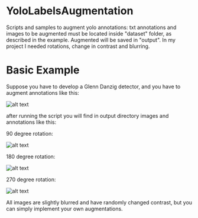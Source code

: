 # YoloLabelsAugmentation
Scripts and samples to augment yolo annotations: txt annotations and images to be augmented must be located inside "dataset" folder, as described in the example.
Augmented will be saved in "output". 
In my project I needed rotations, change in contrast and blurring.


# Basic Example
Suppose you have to develop a Glenn Danzig detector, and you have to augment annotations like this:

![alt text](https://user-images.githubusercontent.com/62099945/225581976-0c582baf-586a-45d3-b928-6c419b3ca947.jpg)

after running the script you will find in output directory images and annotations like this:

90 degree rotation:

![alt text](https://user-images.githubusercontent.com/62099945/225583347-bcb0157e-e427-4873-a2f7-b2a882fabe44.jpg)

180 degree rotation:

![alt text](https://user-images.githubusercontent.com/62099945/225583462-98b4bafe-c646-484f-b3f3-f6d6dec70059.jpg)

270 degree rotation:

![alt text](https://user-images.githubusercontent.com/62099945/225583572-98e97bc5-ba4d-4680-994b-ed09edc85d54.jpg)

All images are slightly blurred and have randomly changed contrast, but you can simply implement your own augmentations.
